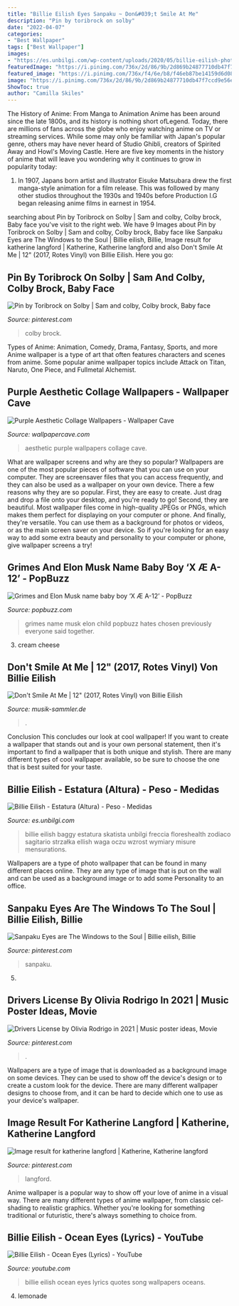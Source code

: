 ```yaml
---
title: "Billie Eilish Eyes Sanpaku ~ Don&#039;t Smile At Me"
description: "Pin by toribrock on solby"
date: "2022-04-07"
categories:
- "Best Wallpaper"
tags: ["Best Wallpaper"]
images:
- "https://es.unbilgi.com/wp-content/uploads/2020/05/billie-eilish-photo-683x1024.jpg"
featuredImage: "https://i.pinimg.com/736x/2d/86/9b/2d869b24877710db47f7ccd9e56e981a.jpg"
featured_image: "https://i.pinimg.com/736x/f4/6e/b8/f46eb87be14159d6d0870bc3c5a68716.jpg"
image: "https://i.pinimg.com/736x/2d/86/9b/2d869b24877710db47f7ccd9e56e981a.jpg"
ShowToc: true
author: "Camilla Skiles"
---
```



The History of Anime: From Manga to Animation
Anime has been around since the late 1800s, and its history is nothing short ofLegend. Today, there are millions of fans across the globe who enjoy watching anime on TV or streaming services. While some may only be familiar with Japan's popular genre, others may have never heard of Studio Ghibli, creators of Spirited Away and Howl's Moving Castle. Here are five key moments in the history of anime that will leave you wondering why it continues to grow in popularity today:
1) In 1907, Japans born artist and illustrator Eisuke Matsubara drew the first manga-style animation for a film release. This was followed by many other studios throughout the 1930s and 1940s before Production I.G began releasing anime films in earnest in 1954.

	

		
searching about Pin by Toribrock on Solby | Sam and colby, Colby brock, Baby face you've visit to the right web. We have 9 Images about Pin by Toribrock on Solby | Sam and colby, Colby brock, Baby face like Sanpaku Eyes are The Windows to the Soul | Billie eilish, Billie, Image result for katherine langford | Katherine, Katherine langford and also Don&#039;t Smile At Me | 12&quot; (2017, Rotes Vinyl) von Billie Eilish. Here you go:
		
    
## Pin By Toribrock On Solby | Sam And Colby, Colby Brock, Baby Face

<img loading=lazy src="https://i.pinimg.com/736x/6d/47/13/6d4713c452f4147908b7b1642c27b515.jpg" onerror="this.onerror=null;this.src='https://tse2.mm.bing.net/th?id=OIP.ZHpDIyyRb4Fp2VTtjny7WQHaKI&amp;pid=15.1';" alt="Pin by Toribrock on Solby | Sam and colby, Colby brock, Baby face">

_Source: pinterest.com_

>colby brock. 

	

Types of Anime: Animation, Comedy, Drama, Fantasy, Sports, and more
Anime wallpaper is a type of art that often features characters and scenes from anime. Some popular anime wallpaper topics include Attack on Titan, Naruto, One Piece, and Fullmetal Alchemist.

    
## Purple Aesthetic Collage Wallpapers - Wallpaper Cave

<img loading=lazy src="https://wallpapercave.com/wp/wp7800108.jpg" onerror="this.onerror=null;this.src='https://tse2.mm.bing.net/th?id=OIP.98ch0yl2iIWZVMPmbNUa1wHaOw&amp;pid=15.1';" alt="Purple Aesthetic Collage Wallpapers - Wallpaper Cave">

_Source: wallpapercave.com_

>aesthetic purple wallpapers collage cave. 

	

What are wallpaper screens and why are they so popular?
Wallpapers are one of the most popular pieces of software that you can use on your computer. They are screensaver files that you can access frequently, and they can also be used as a wallpaper on your own device. There a few reasons why they are so popular. First, they are easy to create. Just drag and drop a file onto your desktop, and you're ready to go! Second, they are beautiful. Most wallpaper files come in high-quality JPEGs or PNGs, which makes them perfect for displaying on your computer or phone. And finally, they're versatile. You can use them as a background for photos or videos, or as the main screen saver on your device. So if you're looking for an easy way to add some extra beauty and personality to your computer or phone, give wallpaper screens a try!

    
## Grimes And Elon Musk Name Baby Boy ‘X Æ A-12’ - PopBuzz

<img loading=lazy src="https://images.popbuzz.com/images/149913?width=641&amp;crop=16_9&amp;signature=ykjogYwmMt7kawOJW6GaPjA1ceg=" onerror="this.onerror=null;this.src='https://tse2.mm.bing.net/th?id=OIP._-gRS4kPgb86d2gitEzh7AHaEK&amp;pid=15.1';" alt="Grimes and Elon Musk name baby boy ‘X Æ A-12’ - PopBuzz">

_Source: popbuzz.com_

>grimes name musk elon child popbuzz hates chosen previously everyone said together. 

	

3. cream cheese 

    
## Don&#039;t Smile At Me | 12&quot; (2017, Rotes Vinyl) Von Billie Eilish

<img loading=lazy src="https://www.musik-sammler.de/cover/1396000/1395626_1554065600.jpg" onerror="this.onerror=null;this.src='https://tse3.mm.bing.net/th?id=OIP.-6DH82SV5Rs-jXOJQPg5-QHaHa&amp;pid=15.1';" alt="Don&#039;t Smile At Me | 12&quot; (2017, Rotes Vinyl) von Billie Eilish">

_Source: musik-sammler.de_

>. 

	

Conclusion
This concludes our look at cool wallpaper! If you want to create a wallpaper that stands out and is your own personal statement, then it's important to find a wallpaper that is both unique and stylish. There are many different types of cool wallpaper available, so be sure to choose the one that is best suited for your taste.

    
## Billie Eilish - Estatura (Altura) - Peso - Medidas

<img loading=lazy src="https://es.unbilgi.com/wp-content/uploads/2020/05/billie-eilish-photo-683x1024.jpg" onerror="this.onerror=null;this.src='https://tse1.mm.bing.net/th?id=OIP.EhjoxLl19AzlyuZtLBuegQHaLG&amp;pid=15.1';" alt="Billie Eilish - Estatura (Altura) - Peso - Medidas">

_Source: es.unbilgi.com_

>billie eilish baggy estatura skatista unbilgi freccia floreshealth zodiaco sagitario strzałka ellish waga oczu wzrost wymiary misure mensurations. 

	



Wallpapers are a type of photo wallpaper that can be found in many different places online. They are any type of image that is put on the wall and can be used as a background image or to add some Personality to an office.

    
## Sanpaku Eyes Are The Windows To The Soul | Billie Eilish, Billie

<img loading=lazy src="https://i.pinimg.com/736x/f4/6e/b8/f46eb87be14159d6d0870bc3c5a68716.jpg" onerror="this.onerror=null;this.src='https://tse1.mm.bing.net/th?id=OIP.BHBq-OescLaYasOsmbB0RQHaE8&amp;pid=15.1';" alt="Sanpaku Eyes are The Windows to the Soul | Billie eilish, Billie">

_Source: pinterest.com_

>sanpaku. 

	

5.

    
## Drivers License By Olivia Rodrigo In 2021 | Music Poster Ideas, Movie

<img loading=lazy src="https://i.pinimg.com/736x/2d/86/9b/2d869b24877710db47f7ccd9e56e981a.jpg" onerror="this.onerror=null;this.src='https://tse2.mm.bing.net/th?id=OIP.3WzqJTB_lJDyRkv7XuiDaQHaLI&amp;pid=15.1';" alt="Drivers License by Olivia Rodrigo in 2021 | Music poster ideas, Movie">

_Source: pinterest.com_

>. 

	

Wallpapers are a type of image that is downloaded as a background image on some devices. They can be used to show off the device's design or to create a custom look for the device. There are many different wallpaper designs to choose from, and it can be hard to decide which one to use as your device's wallpaper.

    
## Image Result For Katherine Langford | Katherine, Katherine Langford

<img loading=lazy src="https://i.pinimg.com/736x/29/94/fd/2994fdf4d482ee2ba20a66db487b7998.jpg" onerror="this.onerror=null;this.src='https://tse4.mm.bing.net/th?id=OIP.tfhPhbdc9OWlhhdyJOZHAwAAAA&amp;pid=15.1';" alt="Image result for katherine langford | Katherine, Katherine langford">

_Source: pinterest.com_

>langford. 

	

Anime wallpaper is a popular way to show off your love of anime in a visual way. There are many different types of anime wallpaper, from classic cel-shading to realistic graphics. Whether you're looking for something traditional or futuristic, there's always something to choice from.

    
## Billie Eilish - Ocean Eyes (Lyrics) - YouTube

<img loading=lazy src="https://i.ytimg.com/vi/-u5gDCNwTiw/maxresdefault.jpg" onerror="this.onerror=null;this.src='https://tse2.mm.bing.net/th?id=OIP.YnGggK15xSwUqyrE-4WpNQHaEK&amp;pid=15.1';" alt="Billie Eilish - Ocean Eyes (Lyrics) - YouTube">

_Source: youtube.com_

>billie eilish ocean eyes lyrics quotes song wallpapers oceans. 

	

4. lemonade 


